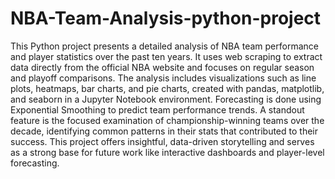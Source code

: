 # NBA-Team-Analysis-python-project
This Python project presents a detailed analysis of NBA team performance and player statistics over the past ten years. It uses web scraping to extract data directly from the official NBA website and focuses on regular season and playoff comparisons. The analysis includes visualizations such as line plots, heatmaps, bar charts, and pie charts, created with pandas, matplotlib, and seaborn in a Jupyter Notebook environment. Forecasting is done using Exponential Smoothing to predict team performance trends. A standout feature is the focused examination of championship-winning teams over the decade, identifying common patterns in their stats that contributed to their success. This project offers insightful, data-driven storytelling and serves as a strong base for future work like interactive dashboards and player-level forecasting.
